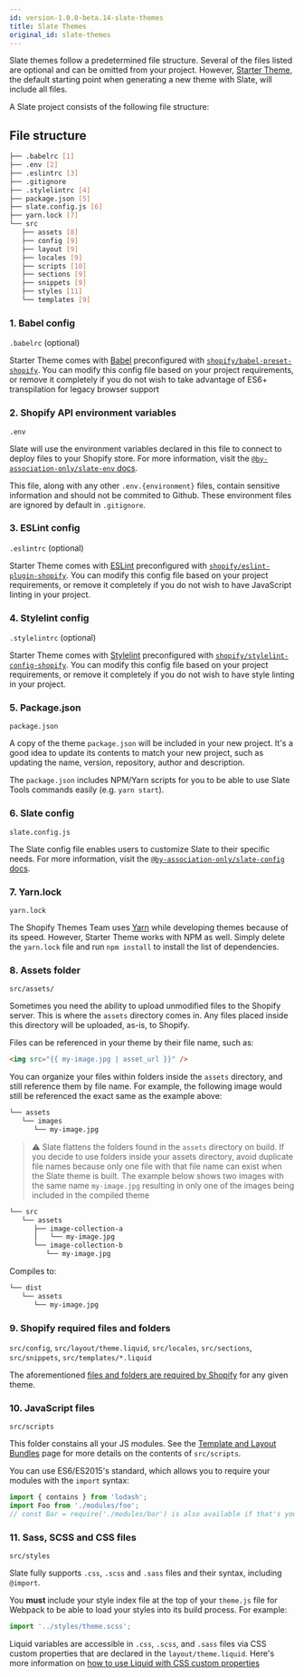 ```yaml
---
id: version-1.0.0-beta.14-slate-themes
title: Slate Themes
original_id: slate-themes
---
```


Slate themes follow a predetermined file structure. Several of the files listed are optional and can be omitted from your project. However, [Starter Theme](https://github.com/Shopify/starter-theme/), the default starting point when generating a new theme with Slate, will include all files.

A Slate project consists of the following file structure:

## File structure

```bash
├── .babelrc [1]
├── .env [2]
├── .eslintrc [3]
├── .gitignore
├── .stylelintrc [4]
├── package.json [5]
├── slate.config.js [6]
├── yarn.lock [7]
└── src
   ├── assets [8]
   ├── config [9]
   ├── layout [9]
   ├── locales [9]
   ├── scripts [10]
   ├── sections [9]
   ├── snippets [9]
   ├── styles [11]
   └── templates [9]
```

### 1. Babel config

`.babelrc` (optional)

Starter Theme comes with [Babel](https://babeljs.io/) preconfigured with [`shopify/babel-preset-shopify`](https://github.com/Shopify/babel-preset-shopify). You can modify this config file based on your project requirements, or remove it completely if you do not wish to take advantage of ES6+ transpilation for legacy browser support

### 2. Shopify API environment variables

`.env`

Slate will use the environment variables declared in this file to connect to deploy files to your Shopify store. For more information, visit the [`@by-association-only/slate-env` docs](deploy-environments).

This file, along with any other `.env.{environment}` files, contain sensitive information and should not be commited to Github. These environment files are ignored by default in `.gitignore`.

### 3. ESLint config

`.eslintrc` (optional)

Starter Theme comes with [ESLint](https://eslint.org/) preconfigured with [`shopify/eslint-plugin-shopify`](https://github.com/Shopify/eslint-plugin-shopify). You can modify this config file based on your project requirements, or remove it completely if you do not wish to have JavaScript linting in your project.

### 4. Stylelint config

`.stylelintrc` (optional)

Starter Theme comes with [Stylelint](https://stylelint.io/) preconfigured with [`shopify/stylelint-config-shopify`](https://github.com/Shopify/stylelint-config-shopify). You can modify this config file based on your project requirements, or remove it completely if you do not wish to have style linting in your project.

### 5. Package.json

`package.json`

A copy of the theme `package.json` will be included in your new project. It's a good idea to update its contents to match your new project, such as updating the name, version, repository, author and description.

The `package.json` includes NPM/Yarn scripts for you to be able to use Slate Tools commands easily (e.g. `yarn start`).

### 6. Slate config

`slate.config.js`

The Slate config file enables users to customize Slate to their specific needs. For more information, visit the [`@by-association-only/slate-config` docs](slate-configuration).

### 7. Yarn.lock

`yarn.lock`

The Shopify Themes Team uses [Yarn](https://yarnpkg.com/en/) while developing themes because of its speed. However, Starter Theme works with NPM as well. Simply delete the `yarn.lock` file and run `npm install` to install the list of dependencies.

### 8. Assets folder

`src/assets/`

Sometimes you need the ability to upload unmodified files to the Shopify server. This is where the `assets` directory comes in. Any files placed inside this directory will be uploaded, as-is, to Shopify.

Files can be referenced in your theme by their file name, such as:

```html
<img src="{{ my-image.jpg | asset_url }}" />
```

You can organize your files within folders inside the `assets` directory, and still reference them by file name. For example, the following image would still be referenced the exact same as the example above:

```bash
└── assets
   └── images
      └── my-image.jpg
```

> ⚠ Slate flattens the folders found in the `assets` directory on build. If you decide to use folders inside your assets directory, avoid duplicate file names because only one file with that file name can exist when the Slate theme is built. The example below shows two images with the same name `my-image.jpg` resulting in only one of the images being included in the compiled theme

```bash
└── src
   └── assets
      ├── image-collection-a
      │   └── my-image.jpg
      └── image-collection-b
         └── my-image.jpg
```

Compiles to:

```bash
└── dist
   └── assets
      └── my-image.jpg
```

### 9. Shopify required files and folders

`src/config`, `src/layout/theme.liquid`, `src/locales`, `src/sections`, `src/snippets`, `src/templates/*.liquid`

The aforementioned [files and folders are required by Shopify](https://help.shopify.com/themes/development/templates) for any given theme.

### 10. JavaScript files

`src/scripts`

This folder constains all your JS modules. See the [Template and Layout Bundles](template-and-layout-bundles) page for more details on the contents of `src/scripts`.

You can use ES6/ES2015's standard, which allows you to require your modules with the `import` syntax:

```js
import { contains } from 'lodash';
import Foo from './modules/foo';
// const Bar = require('./modules/bar') is also available if that's your jam!
```

### 11. Sass, SCSS and CSS files

`src/styles`

Slate fully supports `.css`, `.scss` and `.sass` files and their syntax, including `@import`.

You **must** include your style index file at the top of your `theme.js` file for Webpack to be able to load your styles into its build process. For example:

```js
import '../styles/theme.scss';
```

Liquid variables are accessible in `.css`, `.scss`, and `.sass` files via CSS custom properties that are declared in the `layout/theme.liquid`. Here's more information on [how to use Liquid with CSS custom properties](docs/styles-with-liquid#liquid-with-css-custom-properties)
